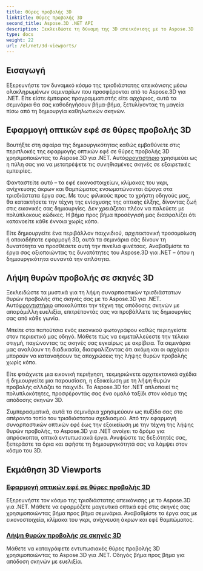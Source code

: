 ```yaml
---
title: Θύρες προβολής 3D
linktitle: Θύρες προβολής 3D
second_title: Aspose.3D .NET API
description: Ξεκλειδώστε τη δύναμη της 3D απεικόνισης με το Aspose.3D .NET. Αναβαθμίστε τα έργα σας με οπτικά εφέ και μάθετε να καταγράφετε εκπληκτικές θύρες προβολής 3D χωρίς κόπο.
type: docs
weight: 22
url: /el/net/3d-viewports/
---
```


## Εισαγωγή

Εξερευνήστε τον δυναμικό κόσμο της τρισδιάστατης απεικόνισης μέσω ολοκληρωμένων σεμιναρίων που προσφέρονται από το Aspose.3D για .NET. Είτε είστε έμπειρος προγραμματιστής είτε αρχάριος, αυτά τα σεμινάρια θα σας καθοδηγήσουν βήμα-βήμα, ξετυλίγοντας τη μαγεία πίσω από τη δημιουργία καθηλωτικών σκηνών.

## Εφαρμογή οπτικών εφέ σε θύρες προβολής 3D

 Βουτήξτε στη σφαίρα της δημιουργικότητας καθώς εμβαθύνετε στις περιπλοκές της εφαρμογής οπτικών εφέ σε θύρες προβολής 3D χρησιμοποιώντας το Aspose.3D για .NET. Αυτό[φροντιστήριο](./apply-visual-effects/) χρησιμεύει ως η πύλη σας για να μετατρέψετε τις συνηθισμένες σκηνές σε εξαιρετικές εμπειρίες.

Φανταστείτε αυτό – τα εφέ εικονοστοιχείων, κλίμακας του γκρι, ανίχνευσης άκρων και θαμπώματος ενσωματώνονται άψογα στα τρισδιάστατα έργα σας. Με τους φιλικούς προς το χρήστη οδηγούς μας, θα κατακτήσετε την τέχνη της ενίσχυσης της οπτικής έλξης, δίνοντας ζωή στις εικονικές σας δημιουργίες. Δεν χρειάζεται πλέον να παλεύετε με πολύπλοκους κώδικες. Η βήμα προς βήμα προσέγγισή μας διασφαλίζει ότι κατανοείτε κάθε έννοια χωρίς κόπο.

Είτε δημιουργείτε ένα περιβάλλον παιχνιδιού, αρχιτεκτονική προσομοίωση ή οποιαδήποτε εφαρμογή 3D, αυτά τα σεμινάρια σάς δίνουν τη δυνατότητα να προσθέσετε αυτή την πινελιά φινέτσας. Αναβαθμίστε τα έργα σας αξιοποιώντας τις δυνατότητες του Aspose.3D για .NET – όπου η δημιουργικότητα συναντά την απλότητα.

## Λήψη θυρών προβολής σε σκηνές 3D

 Ξεκλειδώστε τα μυστικά για τη λήψη συναρπαστικών τρισδιάστατων θυρών προβολής στις σκηνές σας με το Aspose.3D για .NET. Αυτό[φροντιστήριο](./capture-viewport/) αποκαλύπτει την τέχνη της απόδοσης σκηνών με απαράμιλλη ευελιξία, επιτρέποντάς σας να προβάλλετε τις δημιουργίες σας από κάθε γωνία.

Μπείτε στα παπούτσια ενός εικονικού φωτογράφου καθώς περιηγείστε στον περιεκτικό μας οδηγό. Μάθετε πώς να εκμεταλλεύεστε την τέλεια στιγμή, παγώνοντας τις σκηνές σας εγκαίρως με ακρίβεια. Τα σεμινάρια μας αναλύουν τη διαδικασία, διασφαλίζοντας ότι ακόμη και οι αρχάριοι μπορούν να κατανοήσουν τις αποχρώσεις της λήψης θυρών προβολής χωρίς κόπο.

Είτε φτιάχνετε μια εικονική περιήγηση, τεκμηριώνετε αρχιτεκτονικά σχέδια ή δημιουργείτε μια παρουσίαση, η εξοικείωση με τη λήψη θυρών προβολής αλλάζει το παιχνίδι. Το Aspose.3D for .NET απλοποιεί τις πολυπλοκότητες, προσφέροντάς σας ένα ομαλό ταξίδι στον κόσμο της απόδοσης σκηνών 3D.

Συμπερασματικά, αυτά τα σεμινάρια χρησιμεύουν ως πυξίδα σας στο απέραντο τοπίο του τρισδιάστατου σχεδιασμού. Από την εφαρμογή συναρπαστικών οπτικών εφέ έως την εξοικείωση με την τέχνη της λήψης θυρών προβολής, το Aspose.3D για .NET ανοίγει το δρόμο για απρόσκοπτα, οπτικά εντυπωσιακά έργα. Ανυψώστε τις δεξιότητές σας, ξεπεράστε τα όρια και αφήστε τη δημιουργικότητά σας να λάμψει στον κόσμο του 3D.
## Εκμάθηση 3D Viewports
### [Εφαρμογή οπτικών εφέ σε θύρες προβολής 3D](./apply-visual-effects/)
Εξερευνήστε τον κόσμο της τρισδιάστατης απεικόνισης με το Aspose.3D για .NET. Μάθετε να εφαρμόζετε μαγευτικά οπτικά εφέ στις σκηνές σας χρησιμοποιώντας βήμα προς βήμα σεμινάρια. Αναβαθμίστε τα έργα σας με εικονοστοιχεία, κλίμακα του γκρι, ανίχνευση άκρων και εφέ θαμπώματος.
### [Λήψη θυρών προβολής σε σκηνές 3D](./capture-viewport/)
Μάθετε να καταγράφετε εντυπωσιακές θύρες προβολής 3D χρησιμοποιώντας το Aspose.3D για .NET. Οδηγός βήμα προς βήμα για απόδοση σκηνών με ευελιξία.
